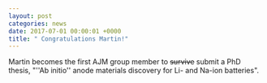 ```yaml
---
layout: post
categories: news
date: 2017-07-01 00:00:01 +0000
title: " Congratulations Martin!"
---
```


 Martin becomes the first AJM group member to <s>survive</s> submit a PhD thesis, "''Ab initio'' anode materials discovery for Li- and Na-ion batteries".

